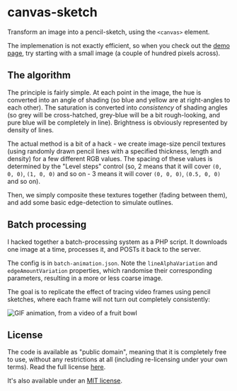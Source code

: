 canvas-sketch
=============

Transform an image into a pencil-sketch, using the `<canvas>` element.

The implemenation is not exactly efficient, so when you check out the [demo page](http://geraintluff.github.io/canvas-sketch/), try starting with a small image (a couple of hundred pixels across).

## The algorithm

The principle is fairly simple.  At each point in the image, the hue is converted into an angle of shading (so blue and yellow are at right-angles to each other).  The saturation is converted into *consistency* of shading angles (so grey will be cross-hatched, grey-blue will be a bit rough-looking, and pure blue will be completely in line).  Brightness is obviously represented by density of lines.

The actual method is a bit of a hack - we create image-size pencil textures (using randomly drawn pencil lines with a specified thickness, length and density) for a few different RGB values.  The spacing of these values is determined by the "Level steps" control (so, 2 means that it will cover `(0, 0, 0)`, `(1, 0, 0)` and so on - 3 means it will cover `(0, 0, 0)`, `(0.5, 0, 0)` and so on).

Then, we simply composite these textures together (fading between them), and add some basic edge-detection to simulate outlines.

## Batch processing

I hacked together a batch-processing system as a PHP script.  It downloads one image at a time, processes it, and POSTs it back to the server.

The config is in `batch-animation.json`.  Note the `lineAlphaVariation` and `edgeAmountVariation` properties, which randomise their corresponding parameters, resulting in a more or less coarse image.

The goal is to replicate the effect of tracing video frames using pencil sketches, where each frame will not turn out completely consistently:

![GIF animation, from a video of a fruit bowl](100-coarse-random.gif)

## License

The code is available as "public domain", meaning that it is completely free to use, without any restrictions at all (including re-licensing under your own terms).  Read the full license [here](http://geraintluff.github.com/tv4/LICENSE.txt).

It's also available under an [MIT license](http://jsonary.com/LICENSE.txt).
